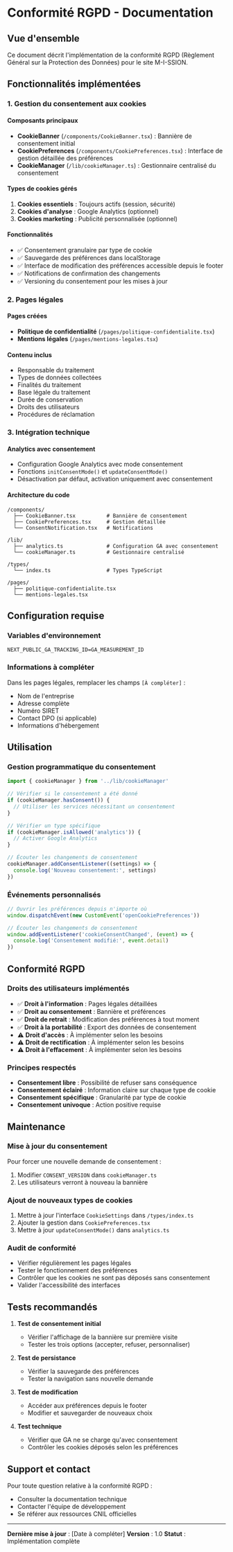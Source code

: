 # Conformité RGPD - Documentation

## Vue d'ensemble

Ce document décrit l'implémentation de la conformité RGPD (Règlement Général sur la Protection des Données) pour le site M-I-SSION.

## Fonctionnalités implémentées

### 1. Gestion du consentement aux cookies

#### Composants principaux
- **CookieBanner** (`/components/CookieBanner.tsx`) : Bannière de consentement initial
- **CookiePreferences** (`/components/CookiePreferences.tsx`) : Interface de gestion détaillée des préférences
- **CookieManager** (`/lib/cookieManager.ts`) : Gestionnaire centralisé du consentement

#### Types de cookies gérés
1. **Cookies essentiels** : Toujours actifs (session, sécurité)
2. **Cookies d'analyse** : Google Analytics (optionnel)
3. **Cookies marketing** : Publicité personnalisée (optionnel)

#### Fonctionnalités
- ✅ Consentement granulaire par type de cookie
- ✅ Sauvegarde des préférences dans localStorage
- ✅ Interface de modification des préférences accessible depuis le footer
- ✅ Notifications de confirmation des changements
- ✅ Versioning du consentement pour les mises à jour

### 2. Pages légales

#### Pages créées
- **Politique de confidentialité** (`/pages/politique-confidentialite.tsx`)
- **Mentions légales** (`/pages/mentions-legales.tsx`)

#### Contenu inclus
- Responsable du traitement
- Types de données collectées
- Finalités du traitement
- Base légale du traitement
- Durée de conservation
- Droits des utilisateurs
- Procédures de réclamation

### 3. Intégration technique

#### Analytics avec consentement
- Configuration Google Analytics avec mode consentement
- Fonctions `initConsentMode()` et `updateConsentMode()`
- Désactivation par défaut, activation uniquement avec consentement

#### Architecture du code
```
/components/
  ├── CookieBanner.tsx          # Bannière de consentement
  ├── CookiePreferences.tsx     # Gestion détaillée
  └── ConsentNotification.tsx   # Notifications

/lib/
  ├── analytics.ts              # Configuration GA avec consentement
  └── cookieManager.ts          # Gestionnaire centralisé

/types/
  └── index.ts                  # Types TypeScript

/pages/
  ├── politique-confidentialite.tsx
  └── mentions-legales.tsx
```

## Configuration requise

### Variables d'environnement
```env
NEXT_PUBLIC_GA_TRACKING_ID=GA_MEASUREMENT_ID
```

### Informations à compléter
Dans les pages légales, remplacer les champs `[À compléter]` :
- Nom de l'entreprise
- Adresse complète
- Numéro SIRET
- Contact DPO (si applicable)
- Informations d'hébergement

## Utilisation

### Gestion programmatique du consentement
```typescript
import { cookieManager } from '../lib/cookieManager'

// Vérifier si le consentement a été donné
if (cookieManager.hasConsent()) {
  // Utiliser les services nécessitant un consentement
}

// Vérifier un type spécifique
if (cookieManager.isAllowed('analytics')) {
  // Activer Google Analytics
}

// Écouter les changements de consentement
cookieManager.addConsentListener((settings) => {
  console.log('Nouveau consentement:', settings)
})
```

### Événements personnalisés
```typescript
// Ouvrir les préférences depuis n'importe où
window.dispatchEvent(new CustomEvent('openCookiePreferences'))

// Écouter les changements de consentement
window.addEventListener('cookieConsentChanged', (event) => {
  console.log('Consentement modifié:', event.detail)
})
```

## Conformité RGPD

### Droits des utilisateurs implémentés
- ✅ **Droit à l'information** : Pages légales détaillées
- ✅ **Droit au consentement** : Bannière et préférences
- ✅ **Droit de retrait** : Modification des préférences à tout moment
- ✅ **Droit à la portabilité** : Export des données de consentement
- ⚠️ **Droit d'accès** : À implémenter selon les besoins
- ⚠️ **Droit de rectification** : À implémenter selon les besoins
- ⚠️ **Droit à l'effacement** : À implémenter selon les besoins

### Principes respectés
- **Consentement libre** : Possibilité de refuser sans conséquence
- **Consentement éclairé** : Information claire sur chaque type de cookie
- **Consentement spécifique** : Granularité par type de cookie
- **Consentement univoque** : Action positive requise

## Maintenance

### Mise à jour du consentement
Pour forcer une nouvelle demande de consentement :
1. Modifier `CONSENT_VERSION` dans `cookieManager.ts`
2. Les utilisateurs verront à nouveau la bannière

### Ajout de nouveaux types de cookies
1. Mettre à jour l'interface `CookieSettings` dans `/types/index.ts`
2. Ajouter la gestion dans `CookiePreferences.tsx`
3. Mettre à jour `updateConsentMode()` dans `analytics.ts`

### Audit de conformité
- Vérifier régulièrement les pages légales
- Tester le fonctionnement des préférences
- Contrôler que les cookies ne sont pas déposés sans consentement
- Valider l'accessibilité des interfaces

## Tests recommandés

1. **Test de consentement initial**
   - Vérifier l'affichage de la bannière sur première visite
   - Tester les trois options (accepter, refuser, personnaliser)

2. **Test de persistance**
   - Vérifier la sauvegarde des préférences
   - Tester la navigation sans nouvelle demande

3. **Test de modification**
   - Accéder aux préférences depuis le footer
   - Modifier et sauvegarder de nouveaux choix

4. **Test technique**
   - Vérifier que GA ne se charge qu'avec consentement
   - Contrôler les cookies déposés selon les préférences

## Support et contact

Pour toute question relative à la conformité RGPD :
- Consulter la documentation technique
- Contacter l'équipe de développement
- Se référer aux ressources CNIL officielles

---

**Dernière mise à jour** : [Date à compléter]
**Version** : 1.0
**Statut** : Implémentation complète